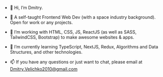 - 👋 Hi, I’m Dmitry.

- 👀 A self-taught Frontend Web Dev (with a space industry background). Open for work or any projects.

- 💞️ I’m working with HTML, CSS, JS, ReactJS (as well as SASS, TailwindCSS, Bootstrap) to make awesome websites & apps.

- 🌱 I’m currently learning TypeScript, NextJS, Redux, Algorithms and Data Structures, and other technologies.

- 📫 If you have any questions or just want to chat, please email at Dmitry.Velichko2010@gmail.com 
